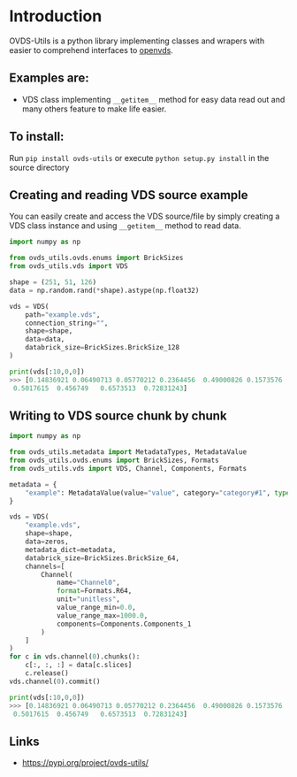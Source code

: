 # Introduction

OVDS-Utils is a python library implementing classes and wrapers with easier to comprehend interfaces to [openvds](https://community.opengroup.org/osdu/platform/domain-data-mgmt-services/seismic/open-vds).

## Examples are:
 * VDS class implementing ``__getitem__`` method for easy data read out and many others feature to make life easier.

## To install:

Run ``pip install ovds-utils`` or execute ``python setup.py install`` in the source directory


## Creating and reading VDS source example

You can easily create and access the VDS source/file by simply creating a VDS class instance and using ``__getitem__`` method to read data.

```python
import numpy as np

from ovds_utils.ovds.enums import BrickSizes
from ovds_utils.vds import VDS

shape = (251, 51, 126)
data = np.random.rand(*shape).astype(np.float32)

vds = VDS(
    path="example.vds",
    connection_string="",
    shape=shape,
    data=data,
    databrick_size=BrickSizes.BrickSize_128
)

print(vds[:10,0,0])
>>> [0.14836921 0.06490713 0.05770212 0.2364456  0.49000826 0.1573576
 0.5017615  0.456749   0.6573513  0.72831243]
```
## Writing to VDS source chunk by chunk

```python
import numpy as np

from ovds_utils.metadata import MetadataTypes, MetadataValue
from ovds_utils.ovds.enums import BrickSizes, Formats
from ovds_utils.vds import VDS, Channel, Components, Formats

metadata = {
    "example": MetadataValue(value="value", category="category#1", type=MetadataTypes.String)
}

vds = VDS(
    "example.vds",
    shape=shape,
    data=zeros,
    metadata_dict=metadata,
    databrick_size=BrickSizes.BrickSize_64,
    channels=[
        Channel(
            name="Channel0",
            format=Formats.R64,
            unit="unitless",
            value_range_min=0.0,
            value_range_max=1000.0,
            components=Components.Components_1
        )
    ]
)
for c in vds.channel(0).chunks():
    c[:, :, :] = data[c.slices]
    c.release()
vds.channel(0).commit()

print(vds[:10,0,0])
>>> [0.14836921 0.06490713 0.05770212 0.2364456  0.49000826 0.1573576
 0.5017615  0.456749   0.6573513  0.72831243]
```
## Links
* https://pypi.org/project/ovds-utils/